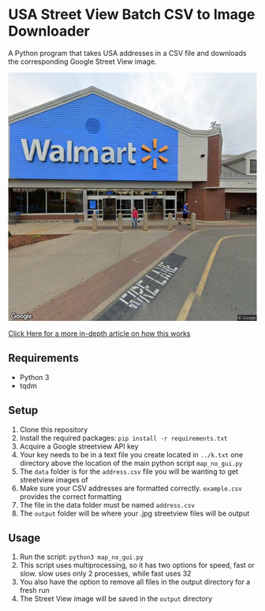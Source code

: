 # USA Street View Batch CSV to Image Downloader

A Python program that takes USA addresses in a CSV file and downloads the corresponding Google Street View image.

![Street View Image](example.jpg)

[Click Here for a more in-depth article on how this works](https://medium.com/@polish.greg/using-python-to-download-google-street-view-images-d63bcd5030e)

## Requirements

- Python 3
- tqdm

## Setup

1. Clone this repository
2. Install the required packages: `pip install -r requirements.txt`
3. Acquire a Google streetview API key
4. Your key needs to be in a text file you create located in `../k.txt` one directory above the location of the main python script `map_no_gui.py`
5. The `data` folder is for the `address.csv` file you will be wanting to get streetview images of
6. Make sure your CSV addresses are formatted correctly. `example.csv` provides the correct formatting
7. The file in the data folder must be named `address.csv`
8. The `output` folder will be where your .jpg streetview files will be output


## Usage

1. Run the script: `python3 map_no_gui.py`
2. This script uses multiprocessing, so it has two options for speed, fast or slow. slow uses only 2 processes, while fast uses 32
3. You also have the option to remove all files in the output directory for a fresh run
4. The Street View image will be saved in the `output` directory
